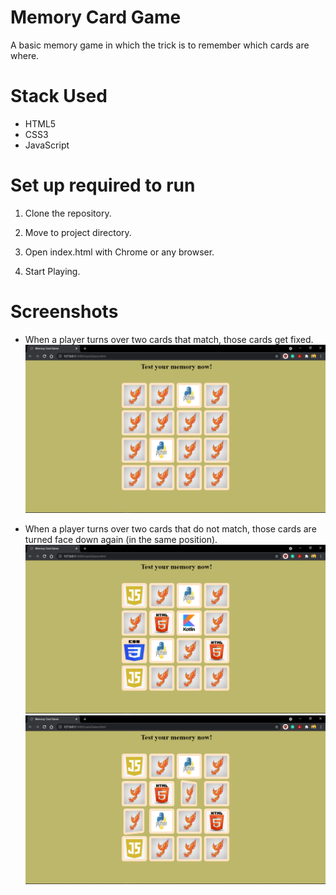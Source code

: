 # Memory Card Game
A basic memory game in which the trick is to remember which cards are where.

# Stack Used
- HTML5
- CSS3
- JavaScript

# Set up required to run
1. Clone the repository.

2. Move to project directory.

3. Open index.html with Chrome or any browser.

4. Start Playing.

# Screenshots
- When a player turns over two cards that match, those cards get fixed.
![](./Assets/media/screenshots/matched.png)

- When a player turns over two cards that do not match, those cards are turned face down again (in the same position).
![](./Assets/media/screenshots/not_matched.png)
![](./Assets/media/screenshots/back_to_original.png)

